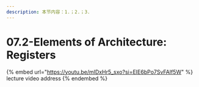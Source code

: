 ```yaml
---
description: 本节内容：1.；2.；3.
---
```


# 07.2-Elements of Architecture: Registers

{% embed url="https://youtu.be/mIDxHr5_sxo?si=EIE6bPo7SvFAlf5W" %}
lecture video address
{% endembed %}

